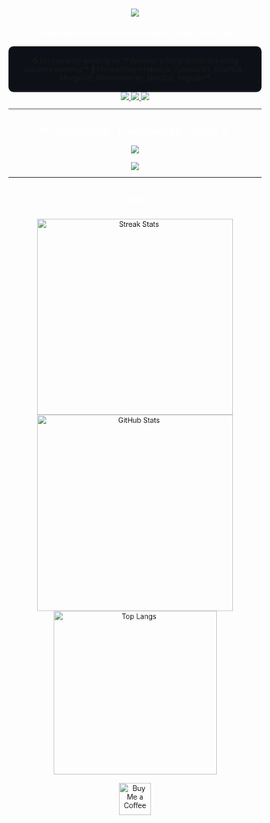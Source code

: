 <img align="right" src="" />

<h1 align="center">
  <img src="https://readme-typing-svg.herokuapp.com/?font=Righteous&size=35&color=FFFFFF&center=true&vCenter=true&width=500&height=70&duration=4000&lines=Hi+There!+%F0%9F%91%8B;+I'm+Dhananjai+Pratap+Singh!;Welcome+to+my+GitHub+Profile!" />
</h1>

<h3 align="center" style="color: #FFFFFF;">
  A passionate software developer from India 🇮🇳
</h3>

<div align="center" style="background-color: #0D1117; padding: 20px; border-radius: 10px;">
  ✪ I’m currently working on **dynamic pricing prediction using machine learning**  
  🌱 I’m learning **Next.js, TypeScript, GraphQL, MongoDB, Microservices, DevOps, Angular**
</div>

<div align="center">
  <a href="mailto:dhananjaips111@example.com">
    <img src="https://img.shields.io/badge/Gmail-333333?style=for-the-badge&logo=gmail&logoColor=red" />
  </a>
  <a href="https://linkedin.com/in/dhananjaips" target="_blank">
    <img src="https://img.shields.io/badge/LinkedIn-0077B5?style=for-the-badge&logo=linkedin&logoColor=white" />
  </a>
  <a href="https://DhananjaiPS.github.io" target="_blank">
     <img src="https://img.shields.io/badge/Portfolio-FF5722?style=for-the-badge&logo=todoist&logoColor=white" />
  </a>
</div>

<hr/>

<h2 align="center" style="color: #FFFFFF;">⚒️ Languages · Frameworks · Tools ⚒️</h2>

<div align="center">
  <img src="https://skillicons.dev/icons?i=python,java,c,cpp,html,css,js,ts,react,nextjs,graphql,express,prisma,mongodb,docker,githubactions,seedot" />
  <br/><br/>
  <img src="https://skillicons.dev/icons?i=iot,arduino,esp32,ml,genai" />
</div>

<hr/>

<h2 align="center" style="color: #FFFFFF;">⚡ Stats ⚡</h2>

<div align="center">
  <img width="390" src="https://github-readme-streak-stats.herokuapp.com/?user=DhananjaiPS&count_private=true&theme=dark&border_radius=10" alt="Streak Stats"/>
  <img width="390" src="https://github-readme-stats-salesp07.vercel.app/api?username=DhananjaiPS&count_private=true&show_icons=true&theme=dark&border_radius=10" alt="GitHub Stats"/>
  <br/>
  <img width="325" src="https://github-readme-stats-salesp07.vercel.app/api/top-langs/?username=DhananjaiPS&hide=HTML&langs_count=8&layout=compact&theme=dark&border_radius=10" alt="Top Langs"/>
</div>

<br/>

<div align="center">
  <a href="https://ko-fi.com/V7V4RAK9C" target="_blank">
    <img height="64" src="https://storage.ko-fi.com/cdn/kofi1.png?v=3" alt="Buy Me a Coffee" />
  </a>
</div>
